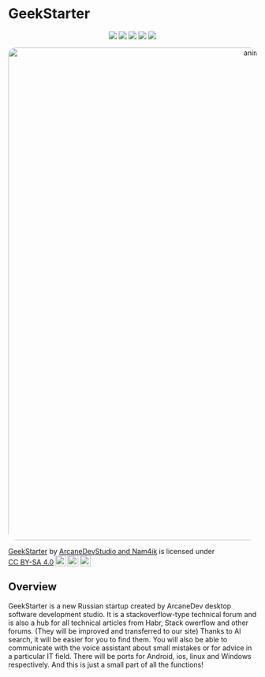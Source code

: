 # GeekStarter

<p align="center">
<img src = "
  <img src="https://cdn.worldvectorlogo.com/logos/apple-android.svg>
  <img src="https://img.shields.io/badge/c%23-%23239120.svg?style=for-the-badge&logo=csharp&logoColor=white">
  <a href="https://creativecommons.org/licenses/by-sa/4.0/"><img src="https://img.shields.io/static/v1?label=License&message=CC+BY-SA+4.0&color=%23c49b04&style=for-the-badge"></a>
  <a href="https://GitHub.com/Nam4ik"><img src="https://img.shields.io/badge/YouTube-%23FF0000.svg?style=for-the-badge&logo=YouTube&logoColor=white"></a>
  <a href="https://discord.gg/Nam4ik"><img src="https://dcbadge.limes.pink/api/server/https://discord.gg/YourDiscordServer)](https://discord.gg/YourDiscordServer"></a>
</p>

<p align="center">
  <img src="ReadmeFiles/ProjectGif.gif" style="border-radius:15px" alt="animated" width="1000" height="auto" />
</p>

<p xmlns:cc="http://creativecommons.org/ns#" xmlns:dct="http://purl.org/dc/terms/"><a property="dct:title" rel="cc:attributionURL" href="https://github.com/Nam4ik">GeekStarter</a> by <a rel="cc:attributionURL dct:creator" property="cc:attributionName" href="https://github.com/YourUsername">ArcaneDevStudio and Nam4ik</a> is licensed under <a href="https://creativecommons.org/licenses/by-sa/4.0/?ref=chooser-v1" target="_blank" rel="license noopener noreferrer" style="display:inline-block;">CC BY-SA 4.0<img style="height:22px!important;margin-left:3px;vertical-align:text-bottom;" src="https://mirrors.creativecommons.org/presskit/icons/cc.svg?ref=chooser-v1" alt=""><img style="height:22px!important;margin-left:3px;vertical-align:text-bottom;" src="https://mirrors.creativecommons.org/presskit/icons/by.svg?ref=chooser-v1" alt=""><img style="height:22px!important;margin-left:3px;vertical-align:text-bottom;" src="https://mirrors.creativecommons.org/presskit/icons/sa.svg?ref=chooser-v1" alt=""></a></p>

## Overview
GeekStarter is a new Russian startup created by ArcaneDev desktop software development studio. 
It is a stackoverflow-type technical forum and is also a hub for all technical articles from Habr, Stack owerflow and other forums. (They will be improved and transferred to our site) Thanks to AI search, it will be easier for you to find them. You will also be able to communicate with the voice assistant about small mistakes or for advice in a particular IT field.  There will be ports for Android, ios, linux and Windows respectively. And this is just a small part of all the functions!

  

